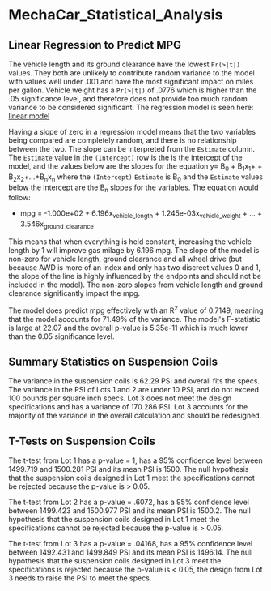 # MechaCar_Statistical_Analysis

## Linear Regression to Predict MPG
The vehicle length and its ground clearance have the lowest `Pr(>|t|)` values. They both are unlikely to contribute random variance to the model with values well under .001 and have the most significant impact on miles per gallon. Vehicle weight has a `Pr(>|t|)` of .0776 which is higher than the .05 significance level, and therefore does not provide too much random variance to be considered significant. The regression model is seen here: [linear model](https://github.com/taherrin92/MechaCar_Statistical_Analysis/blob/main/Resources/Linear_Regression.png)

Having a slope of zero in a regression model means that the two variables being compared are completely random, and there is no relationship between the two. The slope can be interpreted from the `Estimate` column. The `Estimate` value in the `(Intercept)` row is the is the intercept of the model, and the values below are the slopes for the equation y= B<sub>0</sub> + B<sub>1</sub>x<sub>1</sub>+ + B<sub>2</sub>x<sub>2</sub>+...+B<sub>n</sub>x<sub>n</sub> where the `(Intercept)` `Estimate` is B<sub>0</sub> and the `Estimate` values below the intercept are the B<sub>n</sub> slopes for the variables. The equation would follow:
 - mpg = -1.000e+02 + 6.196x<sub>vehicle_length</sub> + 1.245e-03x<sub>vehicle_weight</sub> + ... + 3.546x<sub>ground_clearance</sub>

This means that when everything is held constant, increasing the vehicle length by 1 will improve gas milage by 6.196 mpg.  The slope of the model is non-zero for vehicle length, ground clearance and all wheel drive (but because AWD is more of an index and only has two discreet values 0 and 1, the slope of the line is highly influenced by the endpoints and should not be included in the model). The non-zero slopes from vehicle length and ground clearance significantly impact the mpg.

The model does predict mpg effectively with an R<sup>2</sup> value of 0.7149, meaning that the model accounts for 71.49% of the variance. The model's F-statistic is large at 22.07 and the overall p-value is 5.35e-11 which is much lower than the 0.05 significance level.

## Summary Statistics on Suspension Coils

The variance in the suspension coils is 62.29 PSI and overall fits the specs. The variance in the PSI of Lots 1 and 2 are under 10 PSI, and do not exceed 100 pounds per square inch specs. Lot 3 does not meet the design specifications and has a variance of 170.286 PSI. Lot 3 accounts for the majority of the variance in the overall calculation and should be redesigned.

## T-Tests on Suspension Coils

The t-test from Lot 1 has a p-value = 1, has a 95% confidence level between 1499.719 and 1500.281 PSI and its mean PSI is 1500. The null hypothesis that the suspension coils designed in Lot 1 meet the specifications cannot be rejected because the p-value is > 0.05.

The t-test from Lot 2 has a p-value = .6072, has a 95% confidence level between 1499.423 and 1500.977 PSI and its mean PSI is 1500.2. The null hypothesis that the suspension coils designed in Lot 1 meet the specifications cannot be rejected because the p-value is > 0.05.

The t-test from Lot 3 has a p-value = .04168, has a 95% confidence level between 1492.431 and 1499.849 PSI and its mean PSI is 1496.14. The null hypothesis that the suspension coils designed in Lot 3 meet the specifications is rejected because the p-value is < 0.05, the design from Lot 3 needs to raise the PSI to meet the specs.
